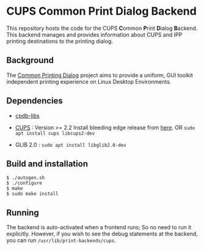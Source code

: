 # CUPS Common Print Dialog Backend

This repository hosts the code for the CUPS **C**ommon **P**rint **D**ialog **B**ackend. This backend manages and provides information about CUPS and IPP printing destinations to the printing dialog.

## Background

The [Common Printing Dialog](https://wiki.ubuntu.com/CommonPrintingDialog) project aims to provide a uniform, GUI toolkit independent printing experience on Linux Desktop Environments.

## Dependencies

- [cpdb-libs](https://github.com/OpenPrinting/cpdb-libs)
- [CUPS](https://github.com/apple/cups/releases) : Version >= 2.2 
 Install bleeding edge release from [here](https://github.com/apple/cups/releases).
 OR
`sudo apt install cups libcups2-dev`

- GLIB 2.0 :
`sudo apt install libglib2.0-dev`

## Build and installation

    $ ./autogen.sh
    $ ./configure
    $ make
    $ sudo make install


## Running

The backend is auto-activated when a frontend runs; So no need to run it explicitly.
However, if you wish to see the debug statements at the backend, you can run  `/usr/lib/print-backends/cups`.
